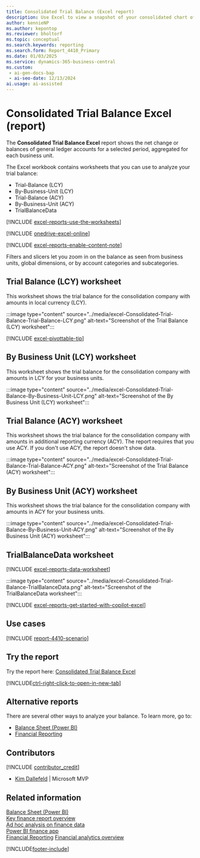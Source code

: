 ```yaml
---
title: Consolidated Trial Balance (Excel report)
description: Use Excel to view a snapshot of your consolidated chart of accounts at a given point to check the debit and credit net change and closing balance.
author: kennieNP
ms.author: kepontop
ms.reviewer: bholtorf
ms.topic: conceptual
ms.search.keywords: reporting
ms.search.form: Report_4410_Primary
ms.date: 01/03/2025
ms.service: dynamics-365-business-central
ms.custom:
 - ai-gen-docs-bap
 - ai-seo-date: 12/13/2024
ai.usage: ai-assisted
---
```


# Consolidated Trial Balance Excel (report)

The **Consolidated Trial Balance Excel** report shows the net change or balances of general ledger accounts for a selected period, aggregated for each business unit.

The Excel workbook contains worksheets that you can use to analyze your trial balance:

- Trial-Balance (LCY)
- By-Business-Unit (LCY)
- Trial-Balance (ACY)
- By-Business-Unit (ACY)
- TrialBalanceData

[!INCLUDE [excel-reports-use-the-worksheets](../includes/excel-reports-use-the-worksheets.md)]

[!INCLUDE [onedrive-excel-online](../includes/onedrive-excel-online.md)]

[!INCLUDE [excel-reports-enable-content-note](../includes/excel-reports-enable-content-note.md)]

Filters and slicers let you zoom in on the balance as seen from business units, global dimensions, or by account categories and subcategories.

## Trial Balance (LCY) worksheet

This worksheet shows the trial balance for the consolidation company with amounts in local currency (LCY).

:::image type="content" source="../media/excel-Consolidated-Trial-Balance-Trial-Balance-LCY.png" alt-text="Screenshot of the Trial Balance (LCY) worksheet":::

[!INCLUDE [excel-pivottable-tip](../includes/excel-pivottable-tip.md)]

## By Business Unit (LCY) worksheet

This worksheet shows the trial balance for the consolidation company with amounts in LCY for your business units.

:::image type="content" source="../media/excel-Consolidated-Trial-Balance-By-Business-Unit-LCY.png" alt-text="Screenshot of the By Business Unit (LCY) worksheet":::

## Trial Balance (ACY) worksheet

This worksheet shows the trial balance for the consolidation company with amounts in additional reporting currency (ACY). The report requires that you use ACY. If you don't use ACY, the report doesn't show data.

:::image type="content" source="../media/excel-Consolidated-Trial-Balance-Trial-Balance-ACY.png" alt-text="Screenshot of the Trial Balance (ACY) worksheet":::

## By Business Unit (ACY) worksheet

This worksheet shows the trial balance for the consolidation company with amounts in ACY for your business units.

:::image type="content" source="../media/excel-Consolidated-Trial-Balance-By-Business-Unit-ACY.png" alt-text="Screenshot of the By Business Unit (ACY) worksheet":::

## TrialBalanceData worksheet

[!INCLUDE [excel-reports-data-worksheet](../includes/excel-reports-data-worksheet.md)]

:::image type="content" source="../media/excel-Consolidated-Trial-Balance-TrialBalanceData.png" alt-text="Screenshot of the TrialBalanceData worksheet":::

[!INCLUDE [excel-reports-get-started-with-copilot-excel](../includes/excel-reports-get-started-with-copilot-excel.md)]

## Use cases

[!INCLUDE [report-4410-scenario](../includes/report-4410-scenario-include.md)]

## Try the report

Try the report here: [Consolidated Trial Balance Excel](https://businesscentral.dynamics.com?report=4410)

[!INCLUDE[ctrl-right-click-to-open-in-new-tab](../includes/ctrl-right-click-to-open-in-new-tab.md)]

## Alternative reports

There are several other ways to analyze your balance. To learn more, go to:

- [Balance Sheet (Power BI)](../finance-powerbi-balance-sheet.md)
- [Financial Reporting](../bi-how-work-account-schedule.md)

## Contributors

[!INCLUDE [contributor_credit](../includes/contributor_credit.md)]

- [Kim Dallefeld](https://www.linkedin.com/in/kim-dallefeld/) | Microsoft MVP

## Related information

[Balance Sheet (Power BI)](../finance-powerbi-balance-sheet.md)  
[Key finance report overview](../finance-reports.md)  
[Ad hoc analysis on finance data](../ad-hoc-analysis-finance.md)  
[Power BI finance app](../finance-powerbi-app.md)  
[Financial Reporting](../bi-how-work-account-schedule.md)
[Financial analytics overview](../bi.md)  

[!INCLUDE[footer-include](../includes/footer-banner.md)]